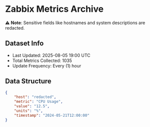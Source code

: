 # Zabbix Metrics Archive

⚠️ **Note**: Sensitive fields like hostnames and system descriptions are redacted.

## Dataset Info
- Last Updated: 2025-08-05 19:00 UTC
- Total Metrics Collected: 1035
- Update Frequency: Every (1) hour

## Data Structure
```json
{
    "host": "redacted",
    "metric": "CPU Usage",
    "value": "12.5",
    "units": "%",
    "timestamp": "2024-05-21T12:00:00"
}
```
